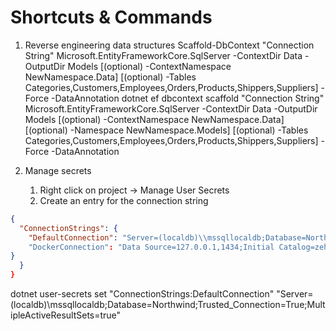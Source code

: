 ﻿# Shortcuts & Commands

1. Reverse engineering data structures
Scaffold-DbContext "Connection String" Microsoft.EntityFrameworkCore.SqlServer -ContextDir Data -OutputDir Models [(optional) -ContextNamespace NewNamespace.Data] [(optional) -Tables Categories,Customers,Employees,Orders,Products,Shippers,Suppliers] -Force -DataAnnotation
dotnet ef dbcontext scaffold "Connection String" Microsoft.EntityFrameworkCore.SqlServer -ContextDir Data -OutputDir Models [(optional) -ContextNamespace NewNamespace.Data] [(optional) -Namespace NewNamespace.Models] [(optional) -Tables Categories,Customers,Employees,Orders,Products,Shippers,Suppliers] -Force -DataAnnotation

2. Manage secrets
	1. Right click on project -> Manage User Secrets
	2. Create an entry for the connection string

```json
{
  "ConnectionStrings": {
	"DefaultConnection": "Server=(localdb)\\mssqllocaldb;Database=Northwind;Trusted_Connection=True;MultipleActiveResultSets=true"
	"DockerConnection": "Data Source=127.0.0.1,1434;Initial Catalog=zeh;User ID=sa;Password=A!234567a;TrustServerCertificate=True;"
}
  }
}
````

dotnet user-secrets set "ConnectionStrings:DefaultConnection" "Server=(localdb)\mssqllocaldb;Database=Northwind;Trusted_Connection=True;MultipleActiveResultSets=true"
